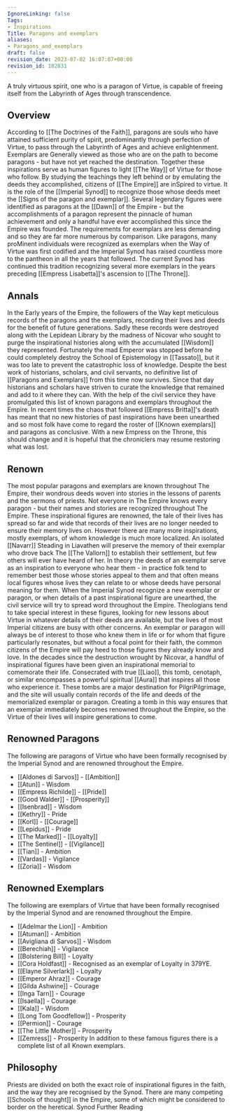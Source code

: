 ```yaml
---
IgnoreLinking: false
Tags:
- Inspirations
Title: Paragons and exemplars
aliases:
- Paragons_and_exemplars
draft: false
revision_date: 2023-07-02 16:07:07+00:00
revision_id: 102831
---
```


A truly virtuous spirit, one who is a paragon of Virtue, is capable of freeing itself from the Labyrinth of Ages through transcendence.
## Overview
According to [[The Doctrines of the Faith]], paragons are souls who have attained sufficient purity of spirit, predominantly through perfection of Virtue, to pass through the Labyrinth of Ages and achieve enlightenment. Exemplars are Generally viewed as those who are on the path to become paragons - but have not yet reached the destination. Together these inspirations serve as human figures to light [[The Way]] of Virtue for those who follow. By studying the teachings they left behind or by emulating the deeds they accomplished, citizens of [[The Empire]] are inSpired to virtue.
It is the role of the [[Imperial Synod]] to recognize those whose deeds meet the [[Signs of the paragon and exemplar]]. Several legendary figures were identified as paragons at the [[Dawn]] of the Empire - but the accomplishments of a paragon represent the pinnacle of human achievement and only a handful have ever accomplished this since the Empire was founded.
The requirements for exemplars are less demanding and so they are far more numerous by comparison. Like paragons, many proMinent individuals were recognized as exemplars when the Way of Virtue was first codified and the Imperial Synod has raised countless more to the pantheon in all the years that followed. The current Synod has continued this tradition recognizing several more exemplars in the years preceding [[Empress Lisabetta]]'s ascension to [[The Throne]].
## Annals
In the Early years of the Empire, the followers of the Way kept meticulous records of the paragons and the exemplars, recording their lives and deeds for the benefit of future generations. Sadly these records were destroyed along with the Lepidean Library by the madness of Nicovar who sought to purge the inspirational histories along with the accumulated [[Wisdom]] they represented. Fortunately the mad Emperor was stopped before he could completely destroy the School of Epistemology in [[Tassato]], but it was too late to prevent the catastrophic loss of knowledge. Despite the best work of historians, scholars, and civil servants, no definitive list of [[Paragons and Exemplars]] from this time now survives.
Since that day historians and scholars have striven to curate the knowledge that remained and add to it where they can. With the help of the civil service they have promulgated this list of known paragons and exemplars throughout the Empire. In recent times the chaos that followed [[Empress Britta]]'s death has meant that no new histories of past inspirations have been unearthed and so most folk have come to regard the roster of [[Known exemplars]] and paragons as conclusive. With a new Empress on the Throne, this should change and it is hopeful that the chroniclers may resume restoring what was lost.
## Renown
The most popular paragons and exemplars are known throughout The Empire, their wondrous deeds woven into stories in the lessons of parents and the sermons of priests. Not everyone in The Empire knows every paragon - but their names and stories are recognized throughout The Empire. These inspirational figures are renowned, the tale of their lives has spread so far and wide that records of their lives are no longer needed to ensure their memory lives on.
However there are many more inspirations, mostly exemplars, of whom knowledge is much more localized. An isolated [[Navarr]] Steading in Liavathen will preserve the memory of their exemplar who drove back The [[The Vallorn]] to establish their settlement, but few others will ever have heard of her. In theory the deeds of an exemplar serve as an inspiration to everyone who hear them - in practice folk tend to remember best those whose stories appeal to them and that often means local figures whose lives they can relate to or whose deeds have personal meaning for them.
When the Imperial Synod recognize a new exemplar or paragon, or when details of a past inspirational figure are unearthed, the civil service will try to spread word throughout the Empire. Theologians tend to take special interest in these figures, looking for new lessons about Virtue in whatever details of their deeds are available, but the lives of most Imperial citizens are busy with other concerns. An exemplar or paragon will always be of interest to those who knew them in life or for whom that figure particularly resonates, but without a focal point for their faith, the common citizens of the Empire will pay heed to those figures they already know and love.
In the decades since the destruction wrought by Nicovar, a handful of inspirational figures have been given an inspirational memorial to comemorate their life. Consecrated with true [[Liao]], this tomb, cenotaph, or similar encompasses a powerful spiritual [[Aura]] that inspires all those who experience it. These tombs are a major destination for PilgriPilgrimage, and the site will usually contain records of the life and deeds of the memorialized exemplar or paragon. Creating a tomb in this way ensures that an exemplar immediately becomes renowned throughout the Empire, so the Virtue of their lives will inspire generations to come.
## Renowned Paragons
The following are paragons of Virtue who have been formally recognised by the Imperial Synod and are renowned throughout the Empire.
* [[Aldones di Sarvos]] - [[Ambition]]
* [[Atun]] - Wisdom
* [[Empress Richilde]] - [[Pride]]
* [[Good Walder]] - [[Prosperity]]
* [[Isenbrad]] - Wisdom
* [[Kethry]] - Pride
* [[Korl]] - [[Courage]]
* [[Lepidus]] - Pride
* [[The Marked]] - [[Loyalty]]
* [[The Sentinel]] - [[Vigilance]]
* [[Tian]] - Ambition
* [[Vardas]] - Vigilance
* [[Zoria]] - Wisdom
## Renowned Exemplars
The following are exemplars of Virtue that have been formally recognised by the Imperial Synod and are renowned throughout the Empire. 
* [[Adelmar the Lion]] - Ambition
* [[Atuman]] - Ambition
* [[Avigliana di Sarvos]] - Wisdom
* [[Berechiah]] - Vigilance
* [[Bolstering Bill]] - Loyalty
* [[Cora Holdfast]] - Recognised as an exemplar of Loyalty in 379YE.
* [[Elayne Silverlark]] - Loyalty
* [[Emperor Ahraz]] - Courage
* [[Gilda Ashwine]] - Courage
* [[Inga Tarn]] - Courage
* [[Isaella]] - Courage
* [[Kala]] - Wisdom
* [[Long Tom Goodfellow]] - Prosperity
* [[Permion]] - Courage
* [[The Little Mother]] - Prosperity
* [[Zemress]] - Prosperity
In addition to these famous figures there is a complete list of all Known exemplars.
## Philosophy
Priests are divided on both the exact role of inspirational figures in the faith, and the way they are recognised by the Synod. There are many competing [[Schools of thought]] in the Empire, some of which might be considered to border on the heretical.
Synod Further Reading